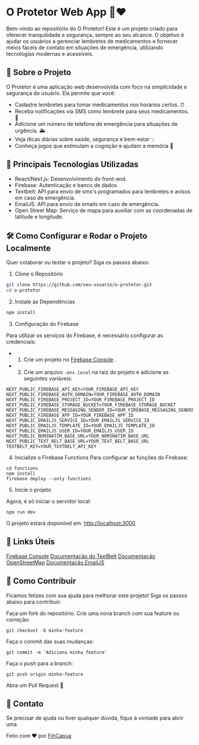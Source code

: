 # O Protetor Web App 🏡❤️

Bem-vindo ao repositório do O Protetor!
Este é um projeto criado para oferecer tranquilidade e segurança, sempre ao seu alcance. O objetivo é ajudar os usuários a gerenciar lembretes de medicamentos e fornecer meios fáceis de contato em situações de emergência, utilizando tecnologias modernas e acessíveis.

## 🚀 Sobre o Projeto

O Protetor é uma aplicação web desenvolvida com foco na simplicidade e segurança do usuário. Ela permite que você:
- Cadastre lembretes para tomar medicamentos nos horários certos. ⏰
- Receba notificações via SMS como lembrete para seus medicamentos. 📩
- Adicione um número de telefone de emergência para situações de urgência. 🚑
- Veja dicas diárias sobre saúde, segurança e bem-estar 💡
- Conheça jogos que estimulam a cognição e ajudam a memória 🧠

## 🥇 Principais Tecnologias Utilizadas

- React/Next.js: Desenvolvimento do front-end.
- Firebase: Autenticação e banco de dados.
- Textbelt: API para envio de sms's programados para lembretes e avisos em caso de emergência.
- EmailJS: API para envio de emails em caso de emergência.
- Open Street Map: Serviço de mapa para auxiliar com as coordenadas de latitude e longitude.

## 🛠️ Como Configurar e Rodar o Projeto Localmente

Quer colaborar ou testar o projeto? Siga os passos abaixo:

1. Clone o Repositório

```sh
git clone https://github.com/seu-usuario/o-protetor.git
cd o-protetor
```
2. Instale as Dependências

```sh
npm install
```
3. Configuração do Firebase

Para utilizar os serviços do Firebase, é necessário configurar as credenciais:
*  1. Crie um projeto no [Firebase Console](https://console.firebase.google.com/) .
*  2. Crie um arquivo ```.env.local``` na raiz do projeto e adicione as seguintes variáveis:

```
NEXT_PUBLIC_FIREBASE_API_KEY=YOUR_FIREBASE_API_KEY
NEXT_PUBLIC_FIREBASE_AUTH_DOMAIN=YOUR_FIREBASE_AUTH_DOMAIN
NEXT_PUBLIC_FIREBASE_PROJECT_ID=YOUR_FIREBASE_PROJECT_ID
NEXT_PUBLIC_FIREBASE_STORAGE_BUCKET=YOUR_FIREBASE_STORAGE_BUCKET
NEXT_PUBLIC_FIREBASE_MESSAGING_SENDER_ID=YOUR_FIREBASE_MESSAGING_SENDER_ID
NEXT_PUBLIC_FIREBASE_APP_ID=YOUR_FIREBASE_APP_ID
NEXT_PUBLIC_EMAILJS_SERVICE_ID=YOUR_EMAILJS_SERVICE_ID
NEXT_PUBLIC_EMAILJS_TEMPLATE_ID=YOUR_EMAILJS_TEMPLATE_ID
NEXT_PUBLIC_EMAILJS_USER_ID=YOUR_EMAILJS_USER_ID
NEXT_PUBLIC_NOMINATIM_BASE_URL=YOUR_NOMINATIM_BASE_URL
NEXT_PUBLIC_TEXT_BELT_BASE_URL=YOUR_TEXT_BELT_BASE_URL
TEXTBELT_KEY=YOUR_TEXTBELT_API_KEY
```
4.  Inicialize o Firebase Functions
Para configurar as funções do Firebase:
```
cd functions
npm install
firebase deploy --only functions
```
5.  Inicie o projeto

Agora, é só iniciar o servidor local:
```
npm run dev
```

O projeto estará disponível em: [http://localhost:3000](http://localhost:3000.).

## 🔗 Links Úteis
[Firebase Console](https://console.firebase.google.com/)
[Documentação do TextBelt](https://textbelt.com/)
[Documentação OpenStreetMap](https://www.openstreetmap.org/)
[Documentação EmailJS](https://www.emailjs.com/docs/)

## 🌱 Como Contribuir
Ficamos felizes com sua ajuda para melhorar este projeto! Siga os passos abaixo para contribuir:

Faça um fork do repositório.
Crie uma nova branch com sua feature ou correção:
```
git checkout -b minha-feature
```
Faça o commit das suas mudanças:
```
git commit -m 'Adiciona minha feature'
```
Faça o push para a branch:
```
git push origin minha-feature
```
Abra um Pull Request 🚀

## 💌 Contato
Se precisar de ajuda ou tiver qualquer dúvida, fique à vontade para abrir uma 

Feito com ❤️ por [FihCapua](https://github.com/FihCapua)


